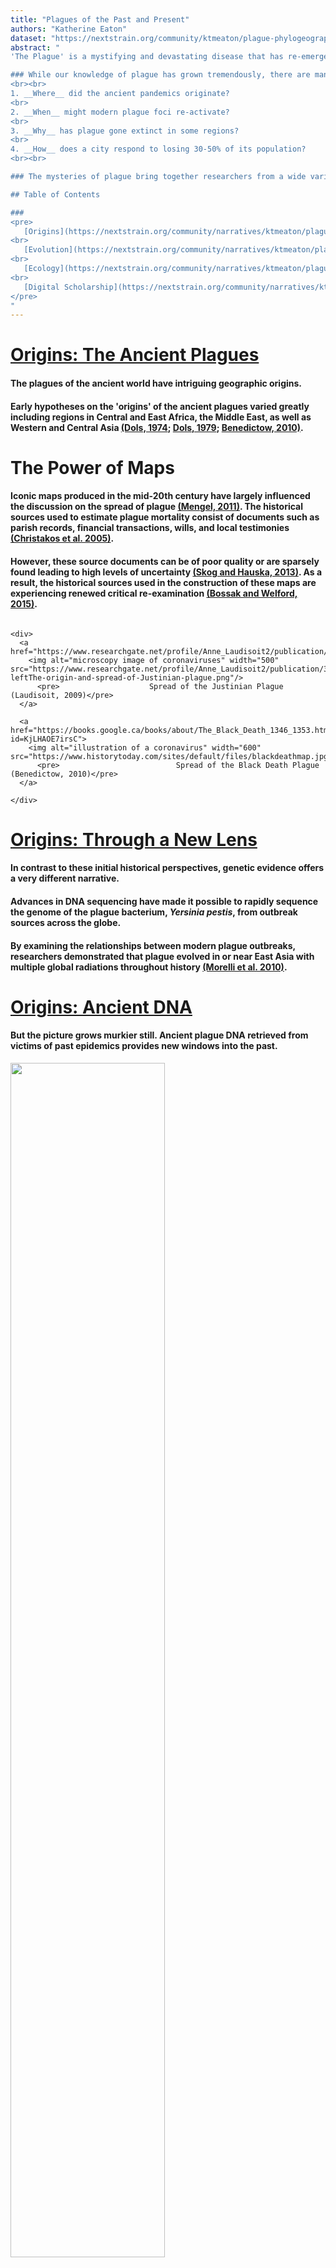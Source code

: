 ```yaml
---
title: "Plagues of the Past and Present"
authors: "Katherine Eaton"
dataset: "https://nextstrain.org/community/ktmeaton/plague-phylogeography/plague150Remote?d=map&legend=closed"
abstract: "
'The Plague' is a mystifying and devastating disease that has re-emerged multiple times throughout history. From the Plague of Justinian (6th century) to the Madagascar Plague Outbreak (2017), this infectious disease has resulted in exceptional mortality and societal upheaval.

### While our knowledge of plague has grown tremendously, there are many outstanding questions:
<br><br>
1. __Where__ did the ancient pandemics originate?  
<br>
2. __When__ might modern plague foci re-activate?  
<br>
3. __Why__ has plague gone extinct in some regions?
<br>
4. __How__ does a city respond to losing 30-50% of its population?
<br><br>

### The mysteries of plague bring together researchers from a wide variety of disciplines from art history to microbiology. While each field stands to make a unique contribution, there remains a unified fascination over how people are affected and cope with this disease, as well as where, when, and why it suddenly appears...

## Table of Contents

###
<pre>
   [Origins](https://nextstrain.org/community/narratives/ktmeaton/plague-phylogeography/plagueSCDS2020Remote?n=1)
<br>
   [Evolution](https://nextstrain.org/community/narratives/ktmeaton/plague-phylogeography/plagueSCDS2020Remote?n=4)  
<br>
   [Ecology](https://nextstrain.org/community/narratives/ktmeaton/plague-phylogeography/plagueSCDS2020Remote?n=5)  
<br>
   [Digital Scholarship](https://nextstrain.org/community/narratives/ktmeaton/plague-phylogeography/plagueSCDS2020Remote?n=7)
</pre>
"
---
```



<!----------------------------------------------------------------------------->
<!--                     1 : LS : Origins Ancient Plague                     -->
<!----------------------------------------------------------------------------->
# [Origins: The Ancient Plagues](https://nextstrain.org/community/ktmeaton/plague-phylogeography/plague150Remote?d=map)
#### The plagues of the ancient world have intriguing geographic origins.

#### Early hypotheses on the 'origins' of the ancient plagues varied greatly including regions in Central and East Africa, the Middle East, as well as Western and Central Asia [(Dols, 1974](https://www.jstor.org/stable/600071); [Dols, 1979](https://www.jstor.org/stable/3631953); [Benedictow, 2010)](https://books.google.ca/books/about/The_Black_Death_1346_1353.html?id=KjLHAOE7irsC).<br>

# The Power of Maps

#### Iconic maps produced in the mid-20th century have largely influenced the discussion on the spread of plague [(Mengel, 2011)](https://academic.oup.com/past/article-abstract/211/1/3/1381253). The historical sources used to estimate plague mortality consist of documents such as parish records, financial transactions, wills, and local testimonies [(Christakos et al. 2005)](https://www.springer.com/gp/book/9783540257943).

#### However, these source documents can be of poor quality or are sparsely found leading to high levels of uncertainty [(Skog and Hauska, 2013)](https://onlinelibrary.wiley.com/doi/abs/10.1111/j.1467-9671.2012.01369.x). As a result, the historical sources used in the construction of these maps are experiencing renewed critical re-examination  [(Bossak and Welford, 2015)](https://www.taylorfrancis.com/books/e/9781315610252/chapters/10.4324%2F9781315610252-12).


<!----------------------------------------------------------------------------->
<!--                     1 : RS : Origins Maps                               -->
<!----------------------------------------------------------------------------->
```auspiceMainDisplayMarkdown

<div>
  <a href="https://www.researchgate.net/profile/Anne_Laudisoit2/publication/315837122">
    <img alt="microscopy image of coronaviruses" width="500" src="https://www.researchgate.net/profile/Anne_Laudisoit2/publication/315837122/figure/fig1/AS:652961457897473@1532689551350/a-leftThe-origin-and-spread-of-Justinian-plague.png"/>
      <pre>                    Spread of the Justinian Plague (Laudisoit, 2009)</pre>
  </a>

  <a href="https://books.google.ca/books/about/The_Black_Death_1346_1353.html?id=KjLHAOE7irsC">
    <img alt="illustration of a coronavirus" width="600" src="https://www.historytoday.com/sites/default/files/blackdeathmap.jpg"/>
      <pre>                          Spread of the Black Death Plague (Benedictow, 2010)</pre>
  </a>

</div>

```


<!----------------------------------------------------------------------------->
<!--                     2 : LS : Origins New Lens                           -->
<!----------------------------------------------------------------------------->
# [Origins: Through a New Lens](https://nextstrain.org/community/ktmeaton/plague-phylogeography/plague150Remote?d=map&animate=1400-01-01,2017-01-01,0,1,30000)
#### In contrast to these initial historical perspectives, genetic evidence offers a very different narrative.

#### Advances in DNA sequencing have made it possible to rapidly sequence the genome of the plague bacterium, *Yersinia pestis*, from outbreak sources across the globe.

#### By examining the relationships between modern plague outbreaks, researchers demonstrated that plague evolved in or near East Asia with multiple global radiations throughout history [(Morelli et al. 2010)](https://www.nature.com/articles/ng.705).


<!----------------------------------------------------------------------------->
<!--                     3 : LS : Origins Ancient DNA                        -->
<!----------------------------------------------------------------------------->
# [Origins: Ancient DNA](https://nextstrain.org/community/ktmeaton/plague-phylogeography/plague150Remote?d=map&country=sweden)
#### But the picture grows murkier still. Ancient plague DNA retrieved from victims of past epidemics provides new windows into the past.
<a href="https://www.history.com/news/is-the-black-death-the-ancestor-of-all-modern-plagues">
  <img src="https://www.history.com/.image/c_limit%2Ccs_srgb%2Cq_auto:good%2Cw_686/MTU3ODc4NTk4NjgzOTI4Mjg3/image-placeholder-title.webp" width="70%">
        <pre>     London's East Smithfield "plague pits", 1348-1349.</pre>
</a>

#### A recent study identified the plague bacterium in skeletal remains from Sweden 4,900 years ago [(Rascovan et al. 2019)](https://doi.org/10.1016/j.cell.2018.11.005). This finding yet again prompts alternative hypotheses concerning the spread of plague across Eurasia. The case is anything but closed.
<a href="https://doi.org/10.1016/j.cell.2018.11.005">
  <img src="https://raw.githubusercontent.com/ktmeaton/plague-phylogeography/master/narratives/images/neolithic-map-1.png" width="80%">
        <pre>   The Spread of Neolithic Plague (Rascovan et al. 2019) </pre>
</a>


<!----------------------------------------------------------------------------->
<!--                     4 : LS : Evolution Time Vortex                      -->
<!----------------------------------------------------------------------------->
# [Evolution: A Time Vortex](https://nextstrain.org/community/ktmeaton/plague-phylogeography/plague150Remote?d=tree&l=clock&m=time)
#### To critique the previous maps on the spread of plague, it is important to consider several statistical problems.

#### To model the past using genetic data, we make and test theories about how evolution proceeds over time.

#### Unfortunately, plague does not follow the rules of a **"molecular clock"**, where evolution should occur at a constant rate. Under this model, a 'younger' strain (ex. collected in 2000) should have more mutations than an 'older' strain (ex. collected in 1950).

#### Instead, there are dramatic fluctuations where the bacterium may "speed up" or "slow down" it's pace and mode of evolution [(Cui et al. 2013)](https://www.pnas.org/content/110/2/577.long).

# Regression

#### The visual to the right compares time on the X-axis (the date) with the mutations that have occurred on the Y-axis (divergence). The dots represent plague samples, and ideally they should fall close to the dark black line.

#### The bubbles above the black line have **more** mutations than expected, and those below the black line have **fewer** mutations than expected.

#### How can we a reconstruct geographic spread over time, with evidence that behaves so chaotically?


<!----------------------------------------------------------------------------->
<!--                     5 : LS : Ecology Picky                              -->
<!----------------------------------------------------------------------------->
# [Ecology: Plague's Not Picky](https://nextstrain.org/community/ktmeaton/plague-phylogeography/plague150Remote?d=tree&c=host&legend=open)
#### The solution could be in understanding **why** this disease does not evolve in a "clock-like" manner. And a clue may lie in considering the ecology of plague.

#### Although plague is primarily a disease of rodents, virtually all mammals are capable of becoming infected when exposed [(Gage and Kosoy, 2006)](http://reviverestore.org/wp-content/uploads/2015/02/Gage-and-Kosoy_USGS-Blk-footed-ferret-symp_2006-copy.pdf). The movement of plague between novel hosts and environments may be a key factor in explaining why the rate of evolution changes so suddenly.

#### The accompanying visual is a **phylogenetic tree**, where the bubbles again represent plague samples and the connecting lines show their degree of relatedness. The color indicates what mammalian host or flea vector the bacteria was isolated from.

#### No obvious patterns emerge as the colors appear 'randomly' distributed. But perhaps the [rodent subfamily Arvicolinae](https://nextstrain.org/community/ktmeaton/plague-phylogeography/plague150Remote?c=host&d=tree&f_host=Microtus,Neodon,Lasiopodomys) is tentatively associated with extra-long branch lengths (ie. rapid evolution).

#### New perspectives on exploratory data analysis that are ecologically-grounded have great potential to yield greater insight.


<!----------------------------------------------------------------------------->
<!--                     6 : LS : Ecology Human                              -->
<!----------------------------------------------------------------------------->
# [Ecology: Human Spillover](https://nextstrain.org/community/ktmeaton/plague-phylogeography/plague150Remote?c=host&d=tree,map&f_host=Homo&legend=closed)
#### This ecological fluidity to adapt to different hosts has had devastating consequences for human populations.

#### 'Spillover' events, where plague crosses over environmental and species boundaries, has led to human outbreaks all across the globe ([Plowright et al. 2017)](https://www.nature.com/articles/nrmicro.2017.45).

#### There is not just a single strain of plague responsible for human infections, instead, plague strains from different lineages throughout the evolutionary tree have been linked to epidemics.

#### However, certain lineages of plague seem to be more 'successful' than others, leading to global pandemics and extensive mortality.

#### The question of **why** these particular bacteria vary in their virulence potential continues to be a question of paramount importance.


<!----------------------------------------------------------------------------->
<!--                     7 : LS : Digital Scholarship                        -->
<!----------------------------------------------------------------------------->
# [Digital Scholarship](https://nextstrain.org/community/ktmeaton/plague-phylogeography/plague150Remote?d=map)
#### The data in this exhibit all derive from publicly accessible projects available through the [National Centre for Biotechnology Information](https://www.ncbi.nlm.nih.gov/).

#### This exhibit only captures a very small fraction (150 samples) of the available plague datasets that could be harnessed for analysis (1500+ and growing).

#### Method documentation for the project can be found at [Read the Docs](https://plague-phylogeography.readthedocs.io/en/latest/).

#### The underlying code is open-access via a [GitHub Repository](https://github.com/ktmeaton/plague-phylogeography) and is continually developed for reproducibility.

#### Future work will focus on expanding scope, both geographically and temporally, and integrating new theoretical perspectives to shed further light on the mysteries of **where**, **when**, and **how** plague spreads across the globe.


<!----------------------------------------------------------------------------->
<!--                     8 : LS : References                                 -->
<!----------------------------------------------------------------------------->
# [References](https://nextstrain.org/community/ktmeaton/plague-phylogeography/plague150Remote?d=tree,map&legend=closed)
Bossak, B. H. & Welford, M. R. (2015). [Spatio-Temporal Characteristics of the Medieval Black Death](https://www.taylorfrancis.com/books/e/9781315610252/chapters/10.4324%2F9781315610252-12). In E. Delmelle, A. Páez, & P. Kanaroglou (Eds.), Spatial Analysis in Health Geography. Surrey, England: Ashgate Publishing Limited.
<br><br>
Christakos, G., Olea, R. A., Serre, M. A., Yu, H.-L., & Wang, L.-L. (2005). [Interdisciplinary Public Health Reasoning and Epidemic Modelling: The Case of the Black Death](https://www.springer.com/gp/book/9783540257943). Springer-Verlag Berlin Heidelberg.
<br><br>
Cui, Y., Yu, C., Yan, Y., Li, D., Li, Y., Jombart, T., . . . Yang, R. (2013). [Historical variations in
mutation rate in an epidemic pathogen, *Yersinia pestis*](https://www.pnas.org/content/110/2/577.long). *PNAS*, 110 (2), 577–582.
<br><br>
Dols, M. (1974). [Plague in early Islamic history](https://www.jstor.org/stable/600071). *Journal of the American Oriental Society*, 94(3), 371-383.
<br><br>
Dols, M. (1979). [The Second Plague Pandemic and its recurrences in the Middle East: 1347-1894](https://www.jstor.org/stable/3631953). *Journal of the Economic and Social History of the Orient*, 22(2), 162-189.
<br><br>
Gage, K. & Kosoy, M. (2006). [Recent trends in plague ecology](http://reviverestore.org/wp-content/uploads/2015/02/Gage-and-Kosoy_USGS-Blk-footed-ferret-symp_2006-copy.pdf). *USG Survey*, 213–231.
<br><br>
Plowright, R. K., Parrish, C. R., McCallum, H., Hudson, P. J., Ko, A. I., Graham, A. L., & Lloyd-Smith, J. O. (2017). [Pathways to zoonotic spillover](https://doi.org/10.1038/nrmicro.2017.45). *Nature Reviews Microbiology*, 15(8), 502–510.
<br><br>
Skog, L. & Hauska, H. (2013). [Spatial modeling of the Black Death in Sweden](https://onlinelibrary.wiley.com/doi/abs/10.1111/j.1467-9671.2012.01369.x). *Transactions in GIS*, 17 (4), 589–611.
<br><br>
Laudisoit, A. (2009). [Diversity, ecology and status of potential hosts and vectors of the plague bacillus *Yersinia pestis*](https://doi.org/10.13140/RG.2.2.25362.25281). Contribution to Plague Epidemiology in an Endemic Plague Focus: The Lushoto District (Tanzania).
<br><br>
Mengel, D. C. (2011). [A plague on Bohemia? Mapping the Black Death](https://doi.org/10.1093/pastj/gtq069). *Past & Present*, 211(1), 3–34.
<br><br>
Morelli, G., Song, Y., Mazzoni, C. J., Eppinger, M., Roumagnac, P., Wagner, D. M., . . . Achtman, M. (2010). [*Yersinia pestis* genome sequencing identifies patterns of global phylogenetic diversity](https://www.nature.com/articles/ng.705). *Nature Genetics*, 42, 1140–1143.
